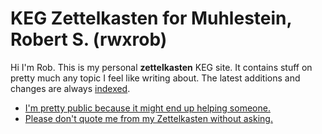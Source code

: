 # KEG Zettelkasten for Muhlestein, Robert S. (rwxrob)

Hi I'm Rob. This is my personal **zettelkasten** KEG site. It contains stuff on pretty much any topic I feel like writing about. The latest additions and changes are always [indexed](dex).

* [I'm pretty public because it might end up helping someone.](1689?L)
* [Please don't quote me from my Zettelkasten without asking.](1690?L)

